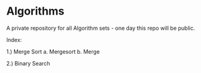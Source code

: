 # Algorithms


A private repository for all Algorithm sets - one day this repo will be public.

Index:

1.) Merge Sort
   a. Mergesort
   b. Merge
  
2.) Binary Search

